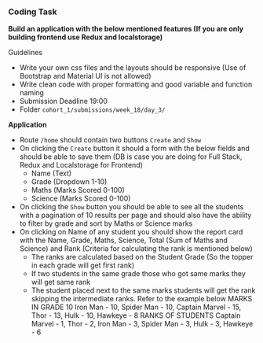 ### Coding Task

**Build an application with the below mentioned features (If you are only building frontend use Redux and localstorage)**

Guidelines

- Write your own css files and the layouts should be responsive (Use of Bootstrap and Material UI is not allowed)
- Write clean code with proper formatting and good variable and function naming
- Submission Deadline 19:00
- Folder `cohort_1/submissions/week_18/day_3/`



**Application**

- Route `/home` should contain two buttons `Create` and `Show`
- On clicking the `Create` button it should a form with the below fields and should be able to save them (DB is case you are doing for Full Stack, Redux and Localstorage for Frontend)
  - Name (Text)
  - Grade (Dropdown 1-10)
  - Maths (Marks Scored 0-100)
  - Science (Marks Scored 0-100)
- On clicking the `Show` button you should be able to see all the students with a pagination of 10 results per page and should also have the ability to filter by grade and sort by Maths or Science marks
- On clicking on Name of any student you should show the report card with the Name, Grade, Maths, Science, Total (Sum of Maths and Science) and Rank (Criteria for calculating the rank is mentioned below)
  - The ranks are calculated based on the Student Grade (So the topper in each grade will get first rank)
  - If two students in the same grade those who got same marks they will get same rank
  - The student placed next to the same marks students will get the rank skipping the
    intermediate ranks. Refer to the example below
    MARKS IN GRADE 10
    Iron Man - 10, Spider Man - 10, Captain Marvel - 15, Thor - 13, Hulk - 10, Hawkeye - 8
    RANKS OF STUDENTS
    Captain Marvel - 1, Thor - 2, Iron Man - 3, Spider Man - 3, Hulk - 3, Hawkeye - 6

